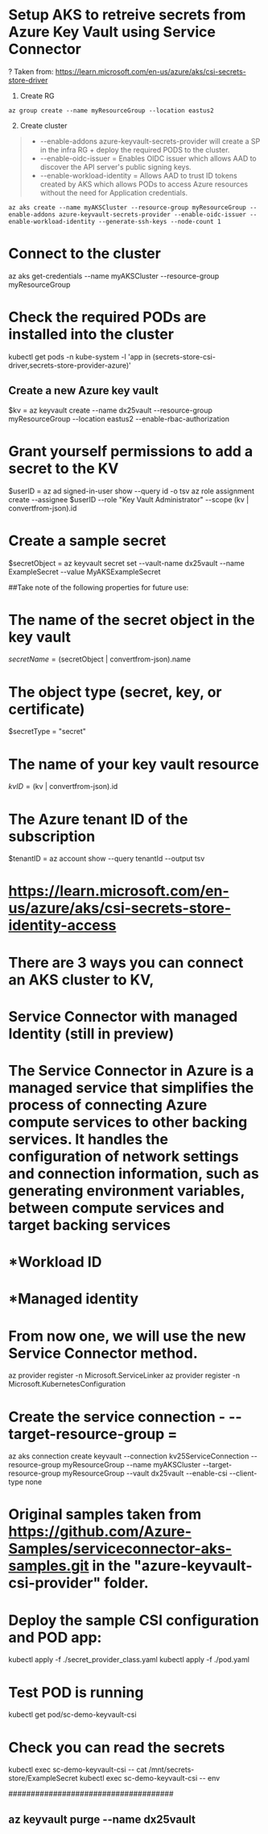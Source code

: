 # Setup AKS to retreive secrets from Azure Key Vault using Service Connector

? Taken from: https://learn.microsoft.com/en-us/azure/aks/csi-secrets-store-driver

1. Create RG
```
az group create --name myResourceGroup --location eastus2
```

2. Create cluster
> * --enable-addons azure-keyvault-secrets-provider will create a SP in the infra RG + deploy the required PODS to the cluster.
> * --enable-oidc-issuer =  Enables OIDC issuer which allows AAD to discover the API server's public signing keys.
> * --enable-workload-identity = Allows AAD to trust ID tokens created by AKS which allows PODs to access Azure resources without the need for Application credentials.
```
az aks create --name myAKSCluster --resource-group myResourceGroup --enable-addons azure-keyvault-secrets-provider --enable-oidc-issuer --enable-workload-identity --generate-ssh-keys --node-count 1
```
    
# Connect to the cluster
az aks get-credentials --name myAKSCluster --resource-group myResourceGroup

# Check the required PODs are installed into the cluster
kubectl get pods -n kube-system -l 'app in (secrets-store-csi-driver,secrets-store-provider-azure)'

## Create a new Azure key vault
$kv = az keyvault create --name dx25vault --resource-group myResourceGroup --location eastus2 --enable-rbac-authorization

# Grant yourself permissions to add a secret to the KV
$userID = az ad signed-in-user show --query id -o tsv
az role assignment create --assignee $userID --role "Key Vault Administrator" --scope $($kv | convertfrom-json).id

# Create a sample secret
$secretObject = az keyvault secret set --vault-name dx25vault --name ExampleSecret --value MyAKSExampleSecret

##Take note of the following properties for future use:
# The name of the secret object in the key vault
$secretName = ($secretObject | convertfrom-json).name

# The object type (secret, key, or certificate)
$secretType = "secret"

# The name of your key vault resource
$kvID = ($kv | convertfrom-json).id

# The Azure tenant ID of the subscription
$tenantID = az account show --query tenantId --output tsv

# https://learn.microsoft.com/en-us/azure/aks/csi-secrets-store-identity-access

# There are 3 ways you can connect an AKS cluster to KV, 
# Service Connector with managed Identity (still in preview)
# The Service Connector in Azure is a managed service that simplifies the process of connecting Azure compute services to other backing services. It handles the configuration of network settings and connection information, such as generating environment variables, between compute services and target backing services

# *Workload ID

# *Managed identity

# From now one, we will use the new Service Connector method.
az provider register -n Microsoft.ServiceLinker
az provider register -n Microsoft.KubernetesConfiguration

# Create the service connection - --target-resource-group = <resource-group-of-key-vault>
az aks connection create keyvault --connection kv25ServiceConnection --resource-group myResourceGroup --name myAKSCluster --target-resource-group myResourceGroup --vault dx25vault --enable-csi --client-type none

# Original samples taken from https://github.com/Azure-Samples/serviceconnector-aks-samples.git in the "azure-keyvault-csi-provider" folder.


# Deploy the sample CSI configuration and POD app:
kubectl apply -f ./secret_provider_class.yaml
kubectl apply -f ./pod.yaml

# Test POD is running
kubectl get pod/sc-demo-keyvault-csi

# Check you can read the secrets
kubectl exec sc-demo-keyvault-csi -- cat /mnt/secrets-store/ExampleSecret
kubectl exec sc-demo-keyvault-csi -- env



#####################################
##  az keyvault purge --name dx25vault




